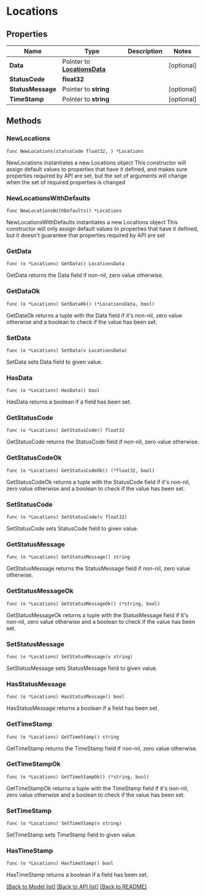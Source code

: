 # Locations

## Properties

Name | Type | Description | Notes
------------ | ------------- | ------------- | -------------
**Data** | Pointer to [**LocationsData**](LocationsData.md) |  | [optional] 
**StatusCode** | **float32** |  | 
**StatusMessage** | Pointer to **string** |  | [optional] 
**TimeStamp** | Pointer to **string** |  | [optional] 

## Methods

### NewLocations

`func NewLocations(statusCode float32, ) *Locations`

NewLocations instantiates a new Locations object
This constructor will assign default values to properties that have it defined,
and makes sure properties required by API are set, but the set of arguments
will change when the set of required properties is changed

### NewLocationsWithDefaults

`func NewLocationsWithDefaults() *Locations`

NewLocationsWithDefaults instantiates a new Locations object
This constructor will only assign default values to properties that have it defined,
but it doesn't guarantee that properties required by API are set

### GetData

`func (o *Locations) GetData() LocationsData`

GetData returns the Data field if non-nil, zero value otherwise.

### GetDataOk

`func (o *Locations) GetDataOk() (*LocationsData, bool)`

GetDataOk returns a tuple with the Data field if it's non-nil, zero value otherwise
and a boolean to check if the value has been set.

### SetData

`func (o *Locations) SetData(v LocationsData)`

SetData sets Data field to given value.

### HasData

`func (o *Locations) HasData() bool`

HasData returns a boolean if a field has been set.

### GetStatusCode

`func (o *Locations) GetStatusCode() float32`

GetStatusCode returns the StatusCode field if non-nil, zero value otherwise.

### GetStatusCodeOk

`func (o *Locations) GetStatusCodeOk() (*float32, bool)`

GetStatusCodeOk returns a tuple with the StatusCode field if it's non-nil, zero value otherwise
and a boolean to check if the value has been set.

### SetStatusCode

`func (o *Locations) SetStatusCode(v float32)`

SetStatusCode sets StatusCode field to given value.


### GetStatusMessage

`func (o *Locations) GetStatusMessage() string`

GetStatusMessage returns the StatusMessage field if non-nil, zero value otherwise.

### GetStatusMessageOk

`func (o *Locations) GetStatusMessageOk() (*string, bool)`

GetStatusMessageOk returns a tuple with the StatusMessage field if it's non-nil, zero value otherwise
and a boolean to check if the value has been set.

### SetStatusMessage

`func (o *Locations) SetStatusMessage(v string)`

SetStatusMessage sets StatusMessage field to given value.

### HasStatusMessage

`func (o *Locations) HasStatusMessage() bool`

HasStatusMessage returns a boolean if a field has been set.

### GetTimeStamp

`func (o *Locations) GetTimeStamp() string`

GetTimeStamp returns the TimeStamp field if non-nil, zero value otherwise.

### GetTimeStampOk

`func (o *Locations) GetTimeStampOk() (*string, bool)`

GetTimeStampOk returns a tuple with the TimeStamp field if it's non-nil, zero value otherwise
and a boolean to check if the value has been set.

### SetTimeStamp

`func (o *Locations) SetTimeStamp(v string)`

SetTimeStamp sets TimeStamp field to given value.

### HasTimeStamp

`func (o *Locations) HasTimeStamp() bool`

HasTimeStamp returns a boolean if a field has been set.


[[Back to Model list]](../README.md#documentation-for-models) [[Back to API list]](../README.md#documentation-for-api-endpoints) [[Back to README]](../README.md)


